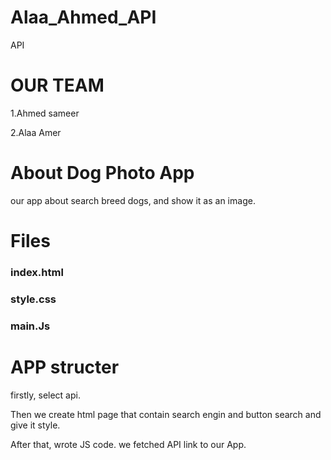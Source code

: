 # Alaa_Ahmed_API
API

# OUR TEAM 
1.Ahmed sameer

2.Alaa Amer 

# About Dog Photo App
 our app about search breed dogs, and show it as an image.
 
# Files
### index.html

### style.css

### main.Js


# APP structer
firstly, select api. 

Then we create html page that contain search engin and button search and give it style.

After that, wrote JS code. we fetched API link to our App.
